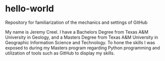 # hello-world
Repository for familiarization of the mechanics and settings of GitHub

My name is Jeremy Creel. I have a Bachelors Degree from Texas A&M University in Geology, and a Masters Degree from Texas A&M University in Geographic Information Science and Technology. To hone the skills I was exposed to during my Masters program regarding Python programming and utilization of tools such as GitHub to display my skills.
